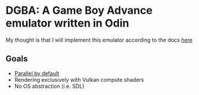 # DGBA: A Game Boy Advance emulator written in Odin

My thought is that I will implement this emulator according to the docs [here](https://goiabada.github.io/docs/)

## Goals
 - [Parallel by default](https://www.rfleury.com/p/multi-core-by-default)
 - Rendering exclusively with Vulkan compute shaders
 - No OS abstraction (i.e. SDL)
